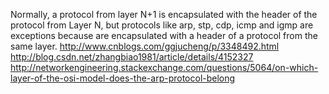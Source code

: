 Normally, a protocol from layer N+1 is encapsulated with the header of the protocol from Layer N, but protocols like arp, stp, cdp, icmp and igmp are exceptions because are encapsulated with a header of a protocol from the same layer.
http://www.cnblogs.com/ggjucheng/p/3348492.html
http://blog.csdn.net/zhangbiao1981/article/details/4152327
http://networkengineering.stackexchange.com/questions/5064/on-which-layer-of-the-osi-model-does-the-arp-protocol-belong
